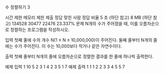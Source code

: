 수 정렬하기 3
 
시간 제한	메모리 제한	제출	정답	맞힌 사람	정답 비율
5 초 (하단 참고)	8 MB (하단 참고)	134528	30477	22476	23.337%
문제
N개의 수가 주어졌을 때, 이를 오름차순으로 정렬하는 프로그램을 작성하시오.

입력
첫째 줄에 수의 개수 N(1 ≤ N ≤ 10,000,000)이 주어진다. 둘째 줄부터 N개의 줄에는 수가 주어진다. 이 수는 10,000보다 작거나 같은 자연수이다.

출력
첫째 줄부터 N개의 줄에 오름차순으로 정렬한 결과를 한 줄에 하나씩 출력한다.

예제 입력 1 
10
5
2
3
1
4
2
3
5
1
7
예제 출력 1 
1
1
2
2
3
3
4
5
5
7